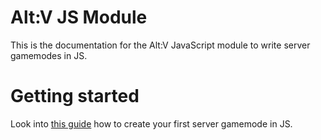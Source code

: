 # Alt:V JS Module
This is the documentation for the Alt:V JavaScript module to write server gamemodes in JS.

# Getting started
Look into [this guide](articles/intro.md) how to create your first server gamemode in JS.
